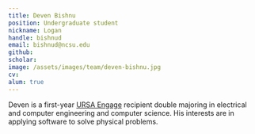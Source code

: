 ```yaml
---
title: Deven Bishnu
position: Undergraduate student
nickname: Logan
handle: bishnud
email: bishnud@ncsu.edu
github:
scholar:
image: /assets/images/team/deven-bishnu.jpg
cv:
alum: true
---
```


Deven is a first-year [URSA Engage] recipient double majoring in electrical and computer engineering and computer science. His interests are in applying software to solve physical problems.


[North Carolina State University]: http://ncsu.edu/
[Department of Computer Science]: http://mime.ncsu.edu
[URSA Engage]: http://undergraduate.ncsu.edu/research/funding-opportunities/ursa-engage
